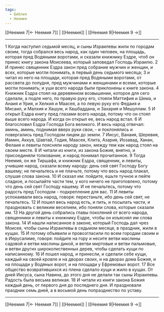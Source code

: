 ```yaml
---
tags:
  - Библия
  - Неемия
---
```

[[Неемия 7|← Неемия 7]] | [[Неемия]] | [[Неемия 9|Неемия 9 →]]

---
1 Когда наступил седьмой месяц, и сыны Израилевы жили по городам своим, тогда собрался весь народ, как один человек, на площадь, которая пред Водяными воротами, и сказали книжнику Ездре, чтоб он принес книгу закона Моисеева, который заповедал Господь Израилю.
2 И принес священник Ездра закон пред собрание мужчин и женщин, и всех, которые могли понимать, в первый день седьмого месяца;
3 и читал из него на площади, которая пред Водяными воротами, от рассвета до полудня, пред мужчинами и женщинами и всеми, которые могли понимать; и уши всего народа были приклонены к книге закона.
4 Книжник Ездра стоял на деревянном возвышении, которое для сего сделали, а подле него, по правую руку его, стояли Маттифия и Шема, и Анаия и Урия, и Хелкия и Маасея, а по левую руку его Федаия и Мисаил, и Малхия и Хашум, и Хашбаддана, и Захария и Мешуллам.
5 И открыл Ездра книгу пред глазами всего народа, потому что он стоял выше всего народа. И когда он открыл ее, весь народ встал.
6 И благословил Ездра Господа Бога великого. И весь народ отвечал: аминь, аминь, поднимая вверх руки свои, - и поклонялись и повергались пред Господом лицем до земли.
7 Иисус, Ванаия, Шеревия, Иамин, Аккув, Шавтай, Годия, Маасея, Клита, Азария, Иозавад, Ханан, Фелаия и левиты поясняли народу закон, между тем как народ стоял на своем месте.
8 И читали из книги, из закона Божия, внятно, и присоединяли толкование, и народ понимал прочитанное.
9 Тогда Неемия, он же Тиршафа, и книжник Ездра, священник, и левиты, учившие народ, сказали всему народу: день сей свят Господу Богу вашему; не печальтесь и не плачьте, потому что весь народ плакал, слушая слова закона.
10 И сказал им: пойдите, ешьте тучное и пейте сладкое, и посылайте части тем, у кого ничего не приготовлено, потому что день сей свят Господу нашему. И не печальтесь, потому что радость пред Господом - подкрепление для вас.
11 И левиты успокаивали весь народ, говоря: перестаньте, ибо день сей свят, не печальтесь.
12 И пошел весь народ есть, и пить, и посылать части, и праздновать с великим веселием, ибо поняли слова, которые сказали им.
13 На другой день собрались главы поколений от всего народа, священники и левиты к книжнику Ездре, чтобы он изъяснял им слова закона.
14 И нашли написанное в законе, который Господь дал чрез Моисея, чтобы сыны Израилевы в седьмом месяце, в праздник, жили в кущах.
15 И потому объявили и провозгласили по всем городам своим и в Иерусалиме, говоря: пойдите на гору и несите ветви маслины садовой и ветви маслины дикой, и ветви миртовые и ветви пальмовые, и ветви других широколиственных дерев, чтобы сделать кущи по написанному.
16 И пошел народ, и принесли, и сделали себе кущи, каждый на своей кровле и на дворах своих, и на дворах дома Божия, и на площади у Водяных ворот, и на площади у Ефремовых ворот.
17 Все общество возвратившихся из плена сделало кущи и жило в кущах. От дней Иисуса, сына Навина, до этого дня не делали так сыны Израилевы. Радость была весьма великая.
18 И читали из книги закона Божия каждый день, от первого дня до последнего дня. И праздновали праздник семь дней, а в восьмой день попразднество по уставу.

---
[[Неемия 7|← Неемия 7]] | [[Неемия]] | [[Неемия 9|Неемия 9 →]]